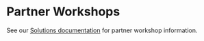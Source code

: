 # Partner Workshops

See our [Solutions documentation](https://solutions.snyk.io/) for partner workshop information.

